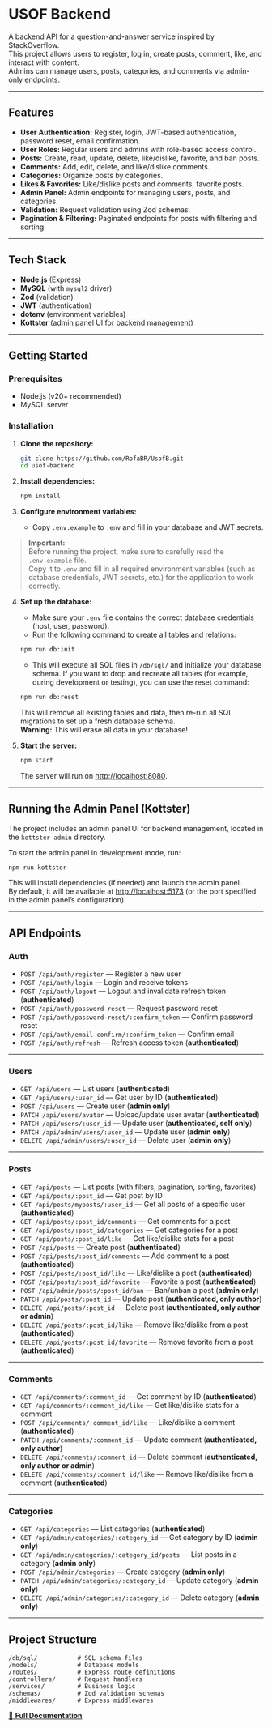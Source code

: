 # USOF Backend

A backend API for a question-and-answer service inspired by StackOverflow.  
This project allows users to register, log in, create posts, comment, like, and interact with content.  
Admins can manage users, posts, categories, and comments via admin-only endpoints.

---

## Features

- **User Authentication:** Register, login, JWT-based authentication, password reset, email confirmation.
- **User Roles:** Regular users and admins with role-based access control.
- **Posts:** Create, read, update, delete, like/dislike, favorite, and ban posts.
- **Comments:** Add, edit, delete, and like/dislike comments.
- **Categories:** Organize posts by categories.
- **Likes & Favorites:** Like/dislike posts and comments, favorite posts.
- **Admin Panel:** Admin endpoints for managing users, posts, and categories.
- **Validation:** Request validation using Zod schemas.
- **Pagination & Filtering:** Paginated endpoints for posts with filtering and sorting.

---

## Tech Stack

- **Node.js** (Express)
- **MySQL** (with `mysql2` driver)
- **Zod** (validation)
- **JWT** (authentication)
- **dotenv** (environment variables)
- **Kottster** (admin panel UI for backend management)

---

## Getting Started

### Prerequisites

- Node.js (v20+ recommended)
- MySQL server

### Installation

1. **Clone the repository:**
    ```bash
    git clone https://github.com/RofaBR/UsofB.git
    cd usof-backend
    ```

2. **Install dependencies:**
    ```bash
    npm install
    ```

3. **Configure environment variables:**
    - Copy `.env.example` to `.env` and fill in your database and JWT secrets.

> **Important:**  
> Before running the project, make sure to carefully read the `.env.example` file.  
> Copy it to `.env` and fill in all required environment variables (such as database credentials, JWT secrets, etc.) for the application to work correctly.

4. **Set up the database:**
    - Make sure your `.env` file contains the correct database credentials (host, user, password).
    - Run the following command to create all tables and relations:
    ```bash
    npm run db:init
    ```
    - This will execute all SQL files in `/db/sql/` and initialize your database schema.
    If you want to drop and recreate all tables (for example, during development or testing), you can use the reset command:
    ```bash
    npm run db:reset
    ```

    This will remove all existing tables and data, then re-run all SQL migrations to set up a fresh database schema.  
    **Warning:** This will erase all data in your database!

5. **Start the server:**
    ```bash
    npm start
    ```
    The server will run on [http://localhost:8080](http://localhost:8080).

---


## Running the Admin Panel (Kottster)

The project includes an admin panel UI for backend management, located in the `kottster-admin` directory.

To start the admin panel in development mode, run:

```bash
npm run kottster
```

This will install dependencies (if needed) and launch the admin panel.  
By default, it will be available at [http://localhost:5173](http://localhost:5173) (or the port specified in the admin panel’s configuration).

---

## API Endpoints

### Auth
- `POST /api/auth/register` — Register a new user  
- `POST /api/auth/login` — Login and receive tokens  
- `POST /api/auth/logout` — Logout and invalidate refresh token (**authenticated**)  
- `POST /api/auth/password-reset` — Request password reset  
- `POST /api/auth/password-reset/:confirm_token` — Confirm password reset  
- `POST /api/auth/email-confirm/:confirm_token` — Confirm email  
- `POST /api/auth/refresh` — Refresh access token (**authenticated**)  

---

### Users
- `GET /api/users` — List users (**authenticated**)  
- `GET /api/users/:user_id` — Get user by ID (**authenticated**)  
- `POST /api/users` — Create user (**admin only**)  
- `PATCH /api/users/avatar` — Upload/update user avatar (**authenticated**)  
- `PATCH /api/users/:user_id` — Update user (**authenticated, self only**)  
- `PATCH /api/admin/users/:user_id` — Update user (**admin only**)  
- `DELETE /api/admin/users/:user_id` — Delete user (**admin only**)  

---

### Posts
- `GET /api/posts` — List posts (with filters, pagination, sorting, favorites)  
- `GET /api/posts/:post_id` — Get post by ID  
- `GET /api/posts/myposts/:user_id` — Get all posts of a specific user (**authenticated**)  
- `GET /api/posts/:post_id/comments` — Get comments for a post  
- `GET /api/posts/:post_id/categories` — Get categories for a post  
- `GET /api/posts/:post_id/like` — Get like/dislike stats for a post  
- `POST /api/posts` — Create post (**authenticated**)  
- `POST /api/posts/:post_id/comments` — Add comment to a post (**authenticated**)  
- `POST /api/posts/:post_id/like` — Like/dislike a post (**authenticated**)  
- `POST /api/posts/:post_id/favorite` — Favorite a post (**authenticated**)  
- `POST /api/admin/posts/:post_id/ban` — Ban/unban a post (**admin only**)  
- `PATCH /api/posts/:post_id` — Update post (**authenticated, only author**)  
- `DELETE /api/posts/:post_id` — Delete post (**authenticated, only author or admin**)  
- `DELETE /api/posts/:post_id/like` — Remove like/dislike from a post (**authenticated**)  
- `DELETE /api/posts/:post_id/favorite` — Remove favorite from a post (**authenticated**)  

---

### Comments
- `GET /api/comments/:comment_id` — Get comment by ID (**authenticated**)  
- `GET /api/comments/:comment_id/like` — Get like/dislike stats for a comment  
- `POST /api/comments/:comment_id/like` — Like/dislike a comment (**authenticated**)  
- `PATCH /api/comments/:comment_id` — Update comment (**authenticated, only author**)  
- `DELETE /api/comments/:comment_id` — Delete comment (**authenticated, only author or admin**)  
- `DELETE /api/comments/:comment_id/like` — Remove like/dislike from a comment (**authenticated**)  

---

### Categories
- `GET /api/categories` — List categories (**authenticated**)  
- `GET /api/admin/categories/:category_id` — Get category by ID (**admin only**)  
- `GET /api/admin/categories/:category_id/posts` — List posts in a category (**admin only**)  
- `POST /api/admin/categories` — Create category (**admin only**)  
- `PATCH /api/admin/categories/:category_id` — Update category (**admin only**)  
- `DELETE /api/admin/categories/:category_id` — Delete category (**admin only**)  

---

## Project Structure

```
/db/sql/           # SQL schema files
/models/           # Database models
/routes/           # Express route definitions
/controllers/      # Request handlers
/services/         # Business logic
/schemas/          # Zod validation schemas
/middlewares/      # Express middlewares
```
[📄 **Full Documentation**](./docs/DOCUMENTATION.md)